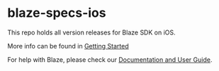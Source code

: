 # blaze-specs-ios


This repo holds all version releases for Blaze SDK on iOS. 



More info can be found in
[Getting Started](https://dev.wsc-sports.com/docs/sdk-configuration-ios)

For help with Blaze, please check our [Documentation and User Guide](https://dev.wsc-sports.com/docs/getting-started).
